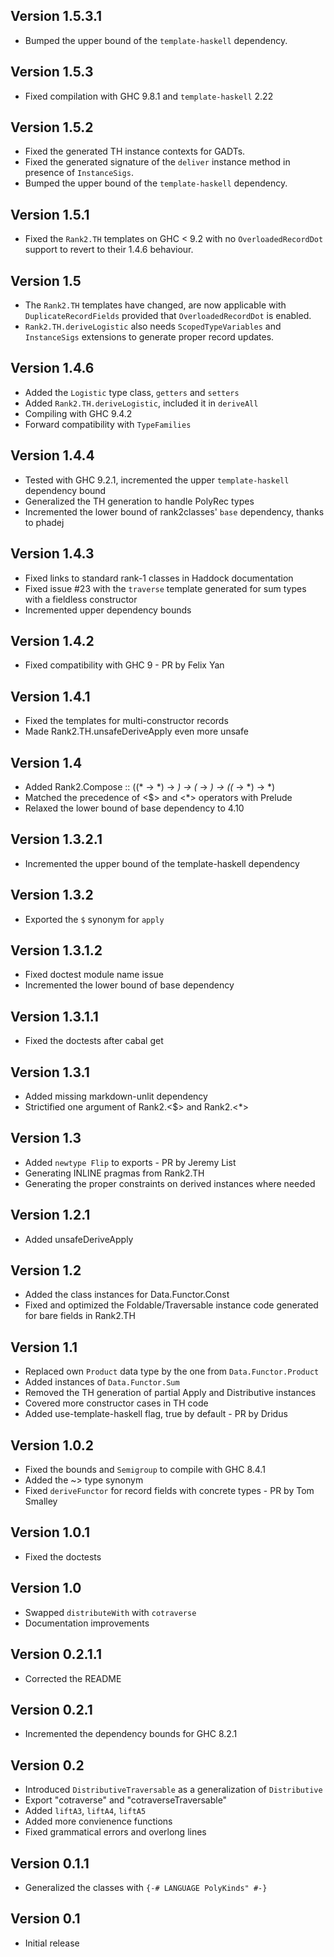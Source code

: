 Version 1.5.3.1
---------------
* Bumped the upper bound of the `template-haskell` dependency.

Version 1.5.3
---------------
* Fixed compilation with GHC 9.8.1 and `template-haskell` 2.22

Version 1.5.2
---------------
* Fixed the generated TH instance contexts for GADTs.
* Fixed the generated signature of the `deliver` instance method in presence of `InstanceSigs`.
* Bumped the upper bound of the `template-haskell` dependency.

Version 1.5.1
---------------
* Fixed the `Rank2.TH` templates on GHC < 9.2 with no `OverloadedRecordDot` support to revert to their
  1.4.6 behaviour.

Version 1.5
---------------
* The `Rank2.TH` templates have changed, are now applicable with `DuplicateRecordFields` provided that
  `OverloadedRecordDot` is enabled.
* `Rank2.TH.deriveLogistic` also needs `ScopedTypeVariables` and `InstanceSigs` extensions to generate
  proper record updates.

Version 1.4.6
---------------
* Added the `Logistic` type class, `getters` and `setters`
* Added `Rank2.TH.deriveLogistic`, included it in `deriveAll`
* Compiling with GHC 9.4.2
* Forward compatibility with `TypeFamilies`

Version 1.4.4
---------------
* Tested with GHC 9.2.1, incremented the upper `template-haskell` dependency bound
* Generalized the TH generation to handle PolyRec types
* Incremented the lower bound of rank2classes' `base` dependency, thanks to phadej

Version 1.4.3
---------------
* Fixed links to standard rank-1 classes in Haddock documentation
* Fixed issue #23 with the `traverse` template generated for sum types with a fieldless constructor
* Incremented upper dependency bounds

Version 1.4.2
---------------
* Fixed compatibility with GHC 9 - PR by Felix Yan

Version 1.4.1
---------------
* Fixed the templates for multi-constructor records
* Made Rank2.TH.unsafeDeriveApply even more unsafe

Version 1.4
---------------
* Added Rank2.Compose :: ((* -> *) -> *) -> (* -> *) -> ((* -> *) -> *)
* Matched the precedence of <$> and <*> operators with Prelude
* Relaxed the lower bound of base dependency to 4.10

Version 1.3.2.1
---------------
* Incremented the upper bound of the template-haskell dependency

Version 1.3.2
---------------
* Exported the `$` synonym for `apply`

Version 1.3.1.2
---------------
* Fixed doctest module name issue
* Incremented the lower bound of base dependency

Version 1.3.1.1
---------------
* Fixed the doctests after cabal get

Version 1.3.1
---------------
* Added missing markdown-unlit dependency
* Strictified one argument of Rank2.<$> and Rank2.<*>

Version 1.3
---------------
* Added `newtype Flip` to exports - PR by Jeremy List
* Generating INLINE pragmas from Rank2.TH
* Generating the proper constraints on derived instances where needed

Version 1.2.1
---------------
* Added unsafeDeriveApply

Version 1.2
---------------
* Added the class instances for Data.Functor.Const
* Fixed and optimized the Foldable/Traversable instance code generated for bare fields in Rank2.TH

Version 1.1
---------------
* Replaced own `Product` data type by the one from `Data.Functor.Product`
* Added instances of `Data.Functor.Sum`
* Removed the TH generation of partial Apply and Distributive instances
* Covered more constructor cases in TH code
* Added use-template-haskell flag, true by default - PR by Dridus

Version 1.0.2
---------------
* Fixed the bounds and `Semigroup` to compile with GHC 8.4.1
* Added the ~> type synonym
* Fixed `deriveFunctor` for record fields with concrete types - PR by Tom Smalley

Version 1.0.1
---------------
* Fixed the doctests

Version 1.0
---------------
* Swapped `distributeWith` with `cotraverse`
* Documentation improvements

Version 0.2.1.1
---------------
* Corrected the README

Version 0.2.1
---------------
* Incremented the dependency bounds for GHC 8.2.1

Version 0.2
---------------
* Introduced `DistributiveTraversable` as a generalization of `Distributive`
* Export "cotraverse" and "cotraverseTraversable"
* Added `liftA3`, `liftA4`, `liftA5`
* Added more convienence functions
* Fixed grammatical errors and overlong lines

Version 0.1.1
---------------
* Generalized the classes with `{-# LANGUAGE PolyKinds" #-}`

Version 0.1
---------------
* Initial release
